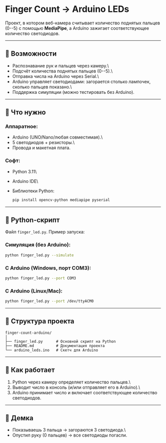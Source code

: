 # Finger Count → Arduino LEDs

Проект, в котором веб-камера считывает количество поднятых пальцев
(0--5) с помощью **MediaPipe**, а Arduino зажигает соответствующее
количество светодиодов.

------------------------------------------------------------------------

## 🔹 Возможности

-   Распознавание рук и пальцев через камеру.\
-   Подсчёт количества поднятых пальцев (0--5).\
-   Отправка числа на Arduino через Serial.\
-   Arduino управляет светодиодами: загорается столько лампочек, сколько
    пальцев показано.\
-   Поддержка симуляции (можно тестировать без Arduino).

------------------------------------------------------------------------

## 🔹 Что нужно

### Аппаратное:

-   Arduino (UNO/Nano/любая совместимая).\
-   5 светодиодов + резисторы.\
-   Провода и макетная плата.

### Софт:

-   Python 3.11\

-   Arduino IDE\

-   Библиотеки Python:

    ``` bash
    pip install opencv-python mediapipe pyserial
    ```

------------------------------------------------------------------------

## 🔹 Python-скрипт

Файл `finger_led.py`. Пример запуска:

### Симуляция (без Arduino):

``` bash
python finger_led.py --simulate
```

### С Arduino (Windows, порт COM3):

``` bash
python finger_led.py --port COM3
```

### С Arduino (Linux/Mac):

``` bash
python finger_led.py --port /dev/ttyACM0
```

------------------------------------------------------------------------

## 🔹 Структура проекта

    finger-count-arduino/
    │
    ├── finger_led.py      # Основной скрипт на Python
    ├── README.md          # Документация проекта
    └── arduino_leds.ino   # Скетч для Arduino

------------------------------------------------------------------------

## 🔹 Как работает

1.  Python через камеру определяет количество пальцев.\
2.  Выводит число в консоль (и/или отправляет его в Arduino).\
3.  Arduino принимает число и включает соответствующее количество
    светодиодов.

------------------------------------------------------------------------

## 🔹 Демка

-   Показываешь 3 пальца → загораются 3 светодиода.\
-   Опустил руку (0 пальцев) → все светодиоды погасли.

